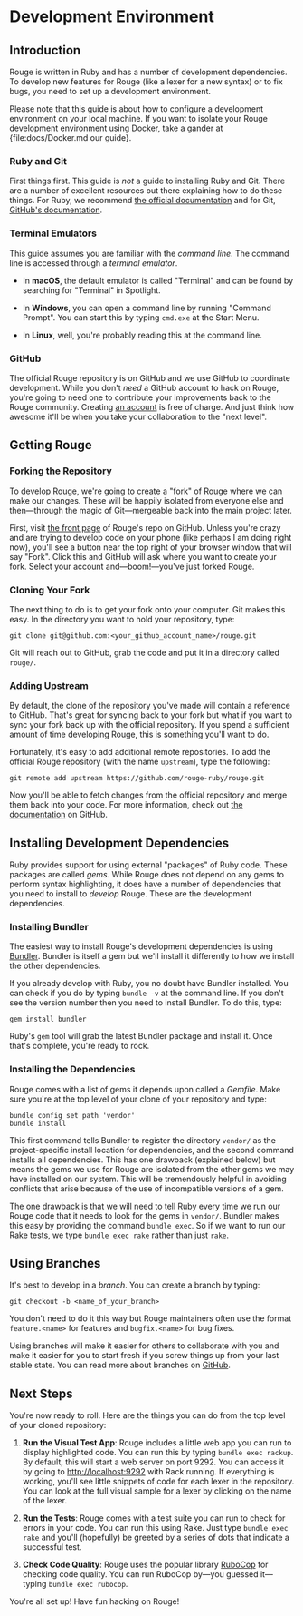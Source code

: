 <!--
# @title Development Environment
-->
# Development Environment

## Introduction

Rouge is written in Ruby and has a number of development dependencies. To
develop new features for Rouge (like a lexer for a new syntax) or to fix bugs,
you need to set up a development environment.

Please note that this guide is about how to configure a development environment
on your local machine. If you want to isolate your Rouge development environment
using Docker, take a gander at {file:docs/Docker.md our guide}.

### Ruby and Git

First things first. This guide is _not_ a guide to installing Ruby and Git.
There are a number of excellent resources out there explaining how to do these
things. For Ruby, we recommend [the official documentation][rb-inst-docs] and
for Git, [GitHub's documentation][gh-inst-docs].

[rb-inst-docs]: https://www.ruby-lang.org/en/documentation/installation/
[gh-inst-docs]: https://help.github.com/en/articles/set-up-git

### Terminal Emulators

This guide assumes you are familiar with the _command line_. The command line is
accessed through a _terminal emulator_. 

- In **macOS**, the default emulator is called "Terminal" and can be found by 
  searching for "Terminal" in Spotlight.

- In **Windows**, you can open a command line by running "Command Prompt". You
  can start this by typing `cmd.exe` at the Start Menu.

- In **Linux**, well, you're probably reading this at the command line.

### GitHub

The official Rouge repository is on GitHub and we use GitHub to coordinate
development. While you don't _need_ a GitHub account to hack on Rouge, you're
going to need one to contribute your improvements back to the Rouge community.
Creating [an account][gh-make-acc] is free of charge. And just think how awesome
it'll be when you take your collaboration to the "next level".

[gh-make-acc]: https://github.com/join

## Getting Rouge

### Forking the Repository

To develop Rouge, we're going to create a "fork" of Rouge where we can make our
changes. These will be happily isolated from everyone else and then—through the
magic of Git—mergeable back into the main project later.

First, visit [the front page][rouge-fp] of Rouge's repo on GitHub. Unless you're
crazy and are trying to develop code on your phone (like perhaps I am doing
right now), you'll see a button near the top right of your browser window that
will say "Fork". Click this and GitHub will ask where you want to create your
fork. Select your account and—boom!—you've just forked Rouge.

[rouge-fp]: https://github.com/rouge-ruby/rouge

### Cloning Your Fork

The next thing to do is to get your fork onto your computer. Git makes this
easy. In the directory you want to hold your repository, type:

```shell
git clone git@github.com:<your_github_account_name>/rouge.git
```

Git will reach out to GitHub, grab the code and put it in a directory called
`rouge/`.

### Adding Upstream

By default, the clone of the repository you've made will contain a reference to
GitHub. That's great for syncing back to your fork but what if you want to sync
your fork back up with the official repository. If you spend a sufficient amount
of time developing Rouge, this is something you'll want to do.

Fortunately, it's easy to add additional remote repositories. To add the
official Rouge repository (with the name `upstream`), type the following:

```shell
git remote add upstream https://github.com/rouge-ruby/rouge.git
```

Now you'll be able to fetch changes from the official repository and merge them
back into your code. For more information, check out [the
documentation][gh-fork-docs] on GitHub.

[gh-fork-docs]:
https://help.github.com/en/articles/configuring-a-remote-for-a-fork

## Installing Development Dependencies

Ruby provides support for using external "packages" of Ruby code. These packages
are called _gems_. While Rouge does not depend on any gems to perform syntax
highlighting, it does have a number of dependencies that you need to install to
_develop_ Rouge. These are the development dependencies.

### Installing Bundler

The easiest way to install Rouge's development dependencies is using
[Bundler][]. Bundler is itself a gem but we'll install it differently to how we
install the other dependencies.

[Bundler]: https://bundler.io/

If you already develop with Ruby, you no doubt have Bundler installed. You can
check if you do by typing `bundle -v` at the command line. If you don't see the
version number then you need to install Bundler. To do this, type:

```shell
gem install bundler
```

Ruby's `gem` tool will grab the latest Bundler package and install it. Once
that's complete, you're ready to rock.

### Installing the Dependencies

Rouge comes with a list of gems it depends upon called a _Gemfile_. Make sure
you're at the top level of your clone of your repository and type:

```shell
bundle config set path 'vendor'
bundle install
```

This first command tells Bundler to register the directory `vendor/` as the project-specific
install location for dependencies, and the second command installs all dependencies.
This has one drawback (explained below) but means the gems we
use for Rouge are isolated from the other gems we may have installed on our
system. This will be tremendously helpful in avoiding conflicts that arise
because of the use of incompatible versions of a gem.

The one drawback is that we will need to tell Ruby every time we run our Rouge
code that it needs to look for the gems in `vendor/`. Bundler makes this easy by
providing the command `bundle exec`. So if we want to run our Rake tests, we
type `bundle exec rake` rather than just `rake`.

## Using Branches

It's best to develop in a _branch_. You can create a branch by typing:

```shell
git checkout -b <name_of_your_branch>
```

You don't need to do it this way but Rouge maintainers often use the format 
`feature.<name>` for features and `bugfix.<name>` for bug fixes.

Using branches will make it easier for others to collaborate with you and make
it easier for you to start fresh if you screw things up from your last stable
state. You can read more about branches on [GitHub][gh-branch-docs].

[gh-branch-docs]: https://help.github.com/en/articles/about-branches

## Next Steps

You're now ready to roll. Here are the things you can do from the top level of
your cloned repository:

1. **Run the Visual Test App**: Rouge includes a little web app you can run to
   display highlighted code. You can run this by typing `bundle exec rackup`. By
   default, this will start a web server on port 9292. You can access it by
   going to <http://localhost:9292> with Rack running. If everything is working,
   you'll see little snippets of code for each lexer in the repository. You can
   look at the full visual sample for a lexer by clicking on the name of the
   lexer.

2. **Run the Tests**: Rouge comes with a test suite you can run to check for
   errors in your code.  You can run this using Rake. Just type `bundle exec
   rake` and you'll (hopefully) be greeted by a series of dots that indicate a
   successful test.

3. **Check Code Quality**: Rouge uses the popular library [RuboCop][] for
   checking code quality. You can run RuboCop by—you guessed it—typing `bundle
   exec rubocop`.

   [RuboCop]: https://github.com/rubocop-hq/rubocop

You're all set up! Have fun hacking on Rouge!
